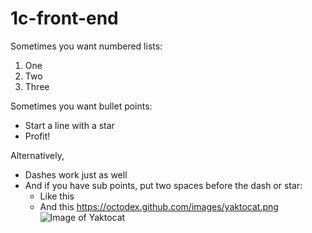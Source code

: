 # 1c-front-end
Sometimes you want numbered lists:

1. One
2. Two
3. Three

Sometimes you want bullet points:

* Start a line with a star
* Profit!

Alternatively,

- Dashes work just as well
- And if you have sub points, put two spaces before the dash or star:
  - Like this
  - And this
  https://octodex.github.com/images/yaktocat.png
![Image of Yaktocat](https://octodex.github.com/images/yaktocat.png)

